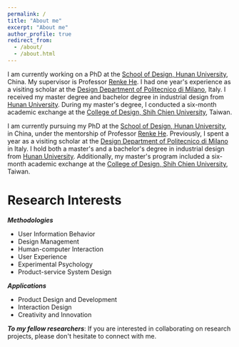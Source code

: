 ```yaml
---
permalink: /
title: "About me"
excerpt: "About me"
author_profile: true
redirect_from: 
  - /about/
  - /about.html
---
```


I am currently working on a PhD at the [School of Design, Hunan University](http://design.hnu.edu.cn/), China. My supervisor is Professor [Renke He](http://design.hnu.edu.cn/info/1023/2729.htm). I had one year's experience as a visiting scholar at the [Design Department of Politecnico di Milano](http://www.dipartimentodesign.polimi.it/en/), Italy. I received my master degree and bachelor degree in industrial design from [Hunan University](http://www.hnu.edu.cn/). During my master's degree, I conducted a six-month academic exchange at the [College of Design, Shih Chien University](http://www.scdesign.usc.edu.tw/), Taiwan.

I am currently pursuing my PhD at the [School of Design, Hunan University](http://design.hnu.edu.cn/), in China, under the mentorship of Professor [Renke He](http://design.hnu.edu.cn/info/1023/2729.htm). Previously, I spent a year as a visiting scholar at the [Design Department of Politecnico di Milano](http://www.dipartimentodesign.polimi.it/en/) in Italy. I hold both a master's and a bachelor's degree in industrial design from [Hunan University](http://www.hnu.edu.cn/). Additionally, my master's program included a six-month academic exchange at the [College of Design, Shih Chien University](http://www.scdesign.usc.edu.tw/), Taiwan.


Research Interests
======

***Methodologies***

* User Information Behavior
* Design Management
* Human-computer Interaction
* User Experience
* Experimental Psychology
* Product-service System Design


***Applications***

* Product Design and Development
* Interaction Design
* Creativity and Innovation


***To my fellow researchers***: If you are interested in collaborating on research projects, please don't hesitate to connect with me.
